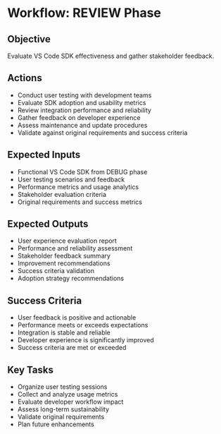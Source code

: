 # Workflow: REVIEW Phase

## Objective
Evaluate VS Code SDK effectiveness and gather stakeholder feedback.

## Actions
- Conduct user testing with development teams
- Evaluate SDK adoption and usability metrics
- Review integration performance and reliability
- Gather feedback on developer experience
- Assess maintenance and update procedures
- Validate against original requirements and success criteria

## Expected Inputs
- Functional VS Code SDK from DEBUG phase
- User testing scenarios and feedback
- Performance metrics and usage analytics
- Stakeholder evaluation criteria
- Original requirements and success metrics

## Expected Outputs
- User experience evaluation report
- Performance and reliability assessment
- Stakeholder feedback summary
- Improvement recommendations
- Success criteria validation
- Adoption strategy recommendations

## Success Criteria
- User feedback is positive and actionable
- Performance meets or exceeds expectations
- Integration is stable and reliable
- Developer experience is significantly improved
- Success criteria are met or exceeded

## Key Tasks
- Organize user testing sessions
- Collect and analyze usage metrics
- Evaluate developer workflow impact
- Assess long-term sustainability
- Validate original requirements
- Plan future enhancements
